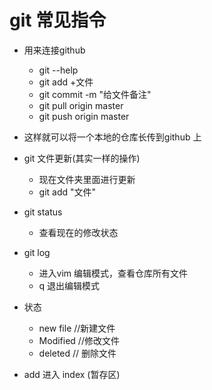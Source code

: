 # git 常见指令

- 用来连接github 
  - git --help
  - git add +文件
  - git commit -m "给文件备注"
  - git pull origin master 
  - git push origin master

- 这样就可以将一个本地的仓库长传到github 上

  

- git 文件更新(其实一样的操作)
  - 现在文件夹里面进行更新
  - git add "文件"

- git status 

  - 查看现在的修改状态

- git log 
  - 进入vim 编辑模式，查看仓库所有文件
  - q 退出编辑模式

- 状态

  - new file //新建文件
  - Modified //修改文件
  - deleted  // 删除文件

- add 进入 index (暂存区)

